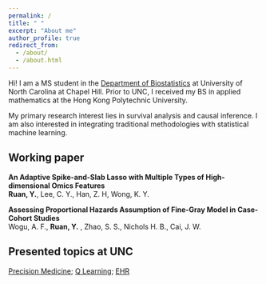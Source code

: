```yaml
---
permalink: /
title: " "
excerpt: "About me"
author_profile: true
redirect_from: 
  - /about/
  - /about.html
---
```


Hi! I am a MS student in the [Department of Biostatistics](https://sph.unc.edu/bios/biostatistics/) at University of North Carolina at Chapel Hill. Prior to UNC, I received my BS in applied mathematics at the Hong Kong Polytechnic University.

My primary research interest lies in survival analysis and causal inference. I am also interested in integrating traditional methodologies with statistical machine learning.  



## Working paper

**An Adaptive Spike-and-Slab Lasso with Multiple Types of High-dimensional Omics Features**
<br>**Ruan, Y.**, Lee, C. Y., Han, Z. H, Wong, K. Y.

**Assessing Proportional Hazards Assumption of Fine-Gray Model in Case-Cohort Studies**
<br>Wogu, A. F., **Ruan, Y.** , Zhao, S. S., Nichols H. B., Cai, J. W.



## Presented topics at UNC

[Precision Medicine](/files/PHAIR_Precision_Medicine.pdf); [Q Learning](/files/PHAIR_Intro_Q_Learning.pdf); [EHR](/files/PHAIR_Intro_EHR.pdf)

 
